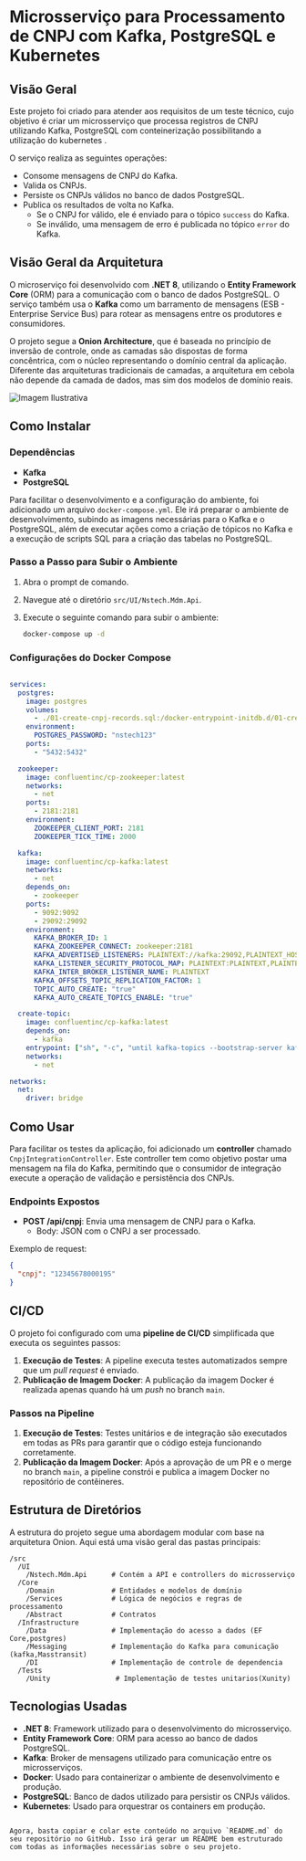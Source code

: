 
# Microsserviço para Processamento de CNPJ com Kafka, PostgreSQL e Kubernetes

## Visão Geral

Este projeto foi criado para atender aos requisitos de um teste técnico, cujo objetivo é criar um microsserviço que processa registros de CNPJ utilizando Kafka, PostgreSQL com conteinerização possibilitando a utilização do kubernetes .

O serviço realiza as seguintes operações:
- Consome mensagens de CNPJ do Kafka.
- Valida os CNPJs.
- Persiste os CNPJs válidos no banco de dados PostgreSQL.
- Publica os resultados de volta no Kafka.
  - Se o CNPJ for válido, ele é enviado para o tópico `success` do Kafka.
  - Se inválido, uma mensagem de erro é publicada no tópico `error` do Kafka.

## Visão Geral da Arquitetura

O microserviço foi desenvolvido com **.NET 8**, utilizando o **Entity Framework Core** (ORM) para a comunicação com o banco de dados PostgreSQL. O serviço também usa o **Kafka** como um barramento de mensagens (ESB - Enterprise Service Bus) para rotear as mensagens entre os produtores e consumidores.

O projeto segue a **Onion Architecture**, que é baseada no princípio de inversão de controle, onde as camadas são dispostas de forma concêntrica, com o núcleo representando o domínio central da aplicação. Diferente das arquiteturas tradicionais de camadas, a arquitetura em cebola não depende da camada de dados, mas sim dos modelos de domínio reais.

![Imagem Ilustrativa](https://encrypted-tbn0.gstatic.com/images?q=tbn:ANd9GcRxC67hvjpPQ6D_xe_HnvKfy9n-bUw1eDZlag&s)

## Como Instalar

### Dependências

- **Kafka**
- **PostgreSQL**

Para facilitar o desenvolvimento e a configuração do ambiente, foi adicionado um arquivo `docker-compose.yml`. Ele irá preparar o ambiente de desenvolvimento, subindo as imagens necessárias para o Kafka e o PostgreSQL, além de executar ações como a criação de tópicos no Kafka e a execução de scripts SQL para a criação das tabelas no PostgreSQL.

### Passo a Passo para Subir o Ambiente

1. Abra o prompt de comando.
2. Navegue até o diretório `src/UI/Nstech.Mdm.Api`.
3. Execute o seguinte comando para subir o ambiente:

   ```bash
   docker-compose up -d
   ```

### Configurações do Docker Compose

```yaml

services:
  postgres:
    image: postgres
    volumes:
      - ./01-create-cnpj-records.sql:/docker-entrypoint-initdb.d/01-create-cnpj-records.sql
    environment:
      POSTGRES_PASSWORD: "nstech123"
    ports:
      - "5432:5432"

  zookeeper:
    image: confluentinc/cp-zookeeper:latest
    networks:
      - net
    ports:
      - 2181:2181
    environment:
      ZOOKEEPER_CLIENT_PORT: 2181
      ZOOKEEPER_TICK_TIME: 2000

  kafka:
    image: confluentinc/cp-kafka:latest
    networks:
      - net
    depends_on:
      - zookeeper
    ports:
      - 9092:9092
      - 29092:29092
    environment:
      KAFKA_BROKER_ID: 1
      KAFKA_ZOOKEEPER_CONNECT: zookeeper:2181
      KAFKA_ADVERTISED_LISTENERS: PLAINTEXT://kafka:29092,PLAINTEXT_HOST://localhost:9092
      KAFKA_LISTENER_SECURITY_PROTOCOL_MAP: PLAINTEXT:PLAINTEXT,PLAINTEXT_HOST:PLAINTEXT
      KAFKA_INTER_BROKER_LISTENER_NAME: PLAINTEXT
      KAFKA_OFFSETS_TOPIC_REPLICATION_FACTOR: 1
      TOPIC_AUTO_CREATE: "true"
      KAFKA_AUTO_CREATE_TOPICS_ENABLE: "true"

  create-topic:
    image: confluentinc/cp-kafka:latest
    depends_on:
      - kafka
    entrypoint: ["sh", "-c", "until kafka-topics --bootstrap-server kafka:29092 --list >/dev/null 2>&1; do sleep 10; done; kafka-topics --bootstrap-server kafka:29092 --create --topic cnpj-validate-topic --partitions 1 --replication-factor 1"]
    networks:
      - net

networks:
  net:
    driver: bridge

```

## Como Usar

Para facilitar os testes da aplicação, foi adicionado um **controller** chamado `CnpjIntegrationController`. Este controller tem como objetivo postar uma mensagem na fila do Kafka, permitindo que o consumidor de integração execute a operação de validação e persistência dos CNPJs.

### Endpoints Expostos

- **POST /api/cnpj**: Envia uma mensagem de CNPJ para o Kafka.
  - Body: JSON com o CNPJ a ser processado.
  
Exemplo de request:

```json
{
  "cnpj": "12345678000195"
}
```

## CI/CD

O projeto foi configurado com uma **pipeline de CI/CD** simplificada que executa os seguintes passos:

1. **Execução de Testes**: A pipeline executa testes automatizados sempre que um *pull request* é enviado.
2. **Publicação de Imagem Docker**: A publicação da imagem Docker é realizada apenas quando há um *push* no branch `main`.

### Passos na Pipeline

1. **Execução de Testes**: Testes unitários e de integração são executados em todas as PRs para garantir que o código esteja funcionando corretamente.
2. **Publicação da Imagem Docker**: Após a aprovação de um PR e o merge no branch `main`, a pipeline constrói e publica a imagem Docker no repositório de contêineres.

## Estrutura de Diretórios

A estrutura do projeto segue uma abordagem modular com base na arquitetura Onion. Aqui está uma visão geral das pastas principais:

```
/src
  /UI
    /Nstech.Mdm.Api      # Contém a API e controllers do microsserviço
  /Core
    /Domain              # Entidades e modelos de domínio
    /Services            # Lógica de negócios e regras de processamento
    /Abstract            # Contratos 
  /Infrastructure
    /Data                # Implementação do acesso a dados (EF Core,postgres) 
    /Messaging           # Implementação do Kafka para comunicação (kafka,Masstransit)
    /DI                  # Implementação de controle de dependencia
  /Tests
    /Unity                # Implementação de testes unitarios(Xunity)
```

## Tecnologias Usadas

- **.NET 8**: Framework utilizado para o desenvolvimento do microsserviço.
- **Entity Framework Core**: ORM para acesso ao banco de dados PostgreSQL.
- **Kafka**: Broker de mensagens utilizado para comunicação entre os microsserviços.
- **Docker**: Usado para containerizar o ambiente de desenvolvimento e produção.
- **PostgreSQL**: Banco de dados utilizado para persistir os CNPJs válidos.
- **Kubernetes**: Usado para orquestrar os containers em produção.
```

Agora, basta copiar e colar este conteúdo no arquivo `README.md` do seu repositório no GitHub. Isso irá gerar um README bem estruturado com todas as informações necessárias sobre o seu projeto.
